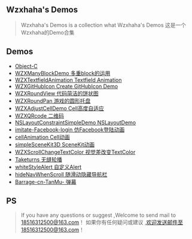 ##  Wzxhaha's Demos 
> Wzxhaha's Demos is a collection what Wzxhaha's Demos
> 这是一个Wzxhaha的Demo合集

##  Demos
*   [Object-C](#donethumbsup)
  *   [WZXManyBlockDemo  多重block的运用](https://github.com/Wzxhaha/WZXManyBlockDemo)
  *   [WZXTextfieldAnimation  Textfield Animation](https://github.com/Wzxhaha/WZXTextfieldAnimation)
  *   [WZXGitHubIcon Create GitHubIcon Demo](https://github.com/Wzxhaha/WZXGitHubIcon)
  *   [WZXRoundView 代码简洁的饼状图](https://github.com/Wzxhaha/WZXRoundView)
  *   [WZXRoundPan 游戏的圆形托盘](https://github.com/Wzxhaha/WZXRoundPan)
  *   [WZXAdjustCellDemo Cell高度自适应](https://github.com/Wzxhaha/WZXAdjustCellDemo)
  *   [WZXQRcode 二维码](https://github.com/Wzxhaha/WZXQRcode)
  *   [NSLayoutConstraintSimpleDemo NSLayoutDemo](https://github.com/Wzxhaha/NSLayoutConstraintSimpleDemo)
  *   [imitate-Facebook-login 仿Facebook登陆动画](https://github.com/Wzxhaha/imitate-Facebook-login)
  *   [cellAnimation Cell动画](https://github.com/Wzxhaha/cellAnimation)
  *   [simpleSceneKit3D SceneKit动画](https://github.com/Wzxhaha/simpleSceneKit3D)
  *   [WZXScrollChangeTextColor 视觉差改变TextColor](https://github.com/Wzxhaha/WZXScrollChangeTextColor)
  *   [Taketurns 无缝轮播](https://github.com/Wzxhaha/Taketurns)
  *   [whiteStyleAlert 自定义Alert](https://github.com/Wzxhaha/whiteStyleAlert)
  *   [hideNavWhenScroll 随滑动隐藏导航栏](https://github.com/Wzxhaha/hideNavWhenScroll)
  *   [Barrage-cn-TanMu- 弹幕](https://github.com/Wzxhaha/Barrage-cn-TanMu-)


## PS
> If you have any questions or suggest ,Welcome to send mail to 18516312500@163.com！
> 如果你有任何疑问或建议 ,欢迎发送邮件至18516312500@163.com！

